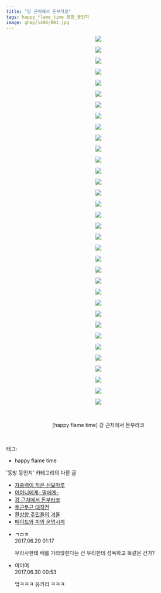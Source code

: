 ```yaml
---
title: "강 근처에서 돈부라코"
tags: happy_flame_time 동방_동인지
image: ghap/1486/001.jpg
---
```

<div class="article">
<p style="text-align: center; clear: none; float: none;"><img src="{{ site.nasurl }}/ghap/1486/001.jpg"/></p>
<p style="text-align: center; clear: none; float: none;"><img src="{{ site.nasurl }}/ghap/1486/002.jpg"/></p>
<p style="text-align: center; clear: none; float: none;"><img src="{{ site.nasurl }}/ghap/1486/003.jpg"/></p>
<p style="text-align: center; clear: none; float: none;"><img src="{{ site.nasurl }}/ghap/1486/004.jpg"/></p>
<p style="text-align: center; clear: none; float: none;"><img src="{{ site.nasurl }}/ghap/1486/005.jpg"/></p>
<p style="text-align: center; clear: none; float: none;"><img src="{{ site.nasurl }}/ghap/1486/006.jpg"/></p>
<p style="text-align: center; clear: none; float: none;"><img src="{{ site.nasurl }}/ghap/1486/007.jpg"/></p>
<p style="text-align: center; clear: none; float: none;"><img src="{{ site.nasurl }}/ghap/1486/008.jpg"/></p>
<p style="text-align: center; clear: none; float: none;"><img src="{{ site.nasurl }}/ghap/1486/009.jpg"/></p>
<p style="text-align: center; clear: none; float: none;"><img src="{{ site.nasurl }}/ghap/1486/010.jpg"/></p>
<p style="text-align: center; clear: none; float: none;"><img src="{{ site.nasurl }}/ghap/1486/011.jpg"/></p>
<p style="text-align: center; clear: none; float: none;"><img src="{{ site.nasurl }}/ghap/1486/012.jpg"/></p>
<p style="text-align: center; clear: none; float: none;"><img src="{{ site.nasurl }}/ghap/1486/013.jpg"/></p>
<p style="text-align: center; clear: none; float: none;"><img src="{{ site.nasurl }}/ghap/1486/014.jpg"/></p>
<p style="text-align: center; clear: none; float: none;"><img src="{{ site.nasurl }}/ghap/1486/015.jpg"/></p>
<p style="text-align: center; clear: none; float: none;"><img src="{{ site.nasurl }}/ghap/1486/016.jpg"/></p>
<p style="text-align: center; clear: none; float: none;"><img src="{{ site.nasurl }}/ghap/1486/017.jpg"/></p>
<p style="text-align: center; clear: none; float: none;"><img src="{{ site.nasurl }}/ghap/1486/018.jpg"/></p>
<p style="text-align: center; clear: none; float: none;"><img src="{{ site.nasurl }}/ghap/1486/019.jpg"/></p>
<p style="text-align: center; clear: none; float: none;"><img src="{{ site.nasurl }}/ghap/1486/020.jpg"/></p>
<p style="text-align: center; clear: none; float: none;"><img src="{{ site.nasurl }}/ghap/1486/021.jpg"/></p>
<p style="text-align: center; clear: none; float: none;"><img src="{{ site.nasurl }}/ghap/1486/022.jpg"/></p>
<p style="text-align: center; clear: none; float: none;"><img src="{{ site.nasurl }}/ghap/1486/023.jpg"/></p>
<p style="text-align: center; clear: none; float: none;"><img src="{{ site.nasurl }}/ghap/1486/024.jpg"/></p>
<p style="text-align: center; clear: none; float: none;"><img src="{{ site.nasurl }}/ghap/1486/025.jpg"/></p>
<p style="text-align: center; clear: none; float: none;"><img src="{{ site.nasurl }}/ghap/1486/026.jpg"/></p>
<p style="text-align: center; clear: none; float: none;"><img src="{{ site.nasurl }}/ghap/1486/027.jpg"/></p>
<p style="text-align: center; clear: none; float: none;"><img src="{{ site.nasurl }}/ghap/1486/028.jpg"/></p>
<p style="text-align: center; clear: none; float: none;"><img src="{{ site.nasurl }}/ghap/1486/029.jpg"/></p>
<p style="text-align: center; clear: none; float: none;"><img src="{{ site.nasurl }}/ghap/1486/030.jpg"/></p>
<p style="text-align: center; clear: none; float: none;"><img src="{{ site.nasurl }}/ghap/1486/031.jpg"/></p>
<p style="text-align: center; clear: none; float: none;"><img src="{{ site.nasurl }}/ghap/1486/032.jpg"/></p>
<p style="text-align: center; clear: none; float: none;"><img src="{{ site.nasurl }}/ghap/1486/033.jpg"/></p>
<p style="text-align: center; clear: none; float: none;"><img src="{{ site.nasurl }}/ghap/1486/034.jpg"/></p>
<p style="text-align: center; clear: none; float: none;"><br/></p>
<p style="text-align: center; clear: none; float: none;">[happy flame time] 강 근처에서 돈부라코</p>
<p><br/></p>
</div><div class="tagTrail">
<p>태그: </p>
<ul>
<li>happy flame time</li>
</ul>
</div><div class="another">
<p>'동방 동인지' 카테고리의 다른 글</p>
<ul>
<li><a href="/2016-08-11-ghap_1488">자중력이 적은 신묘마루</a></li>
<li><a href="/2016-08-11-ghap_1487">어머니에게- 딸에게-</a></li>
<li><a href="/2016-08-11-ghap_1486">강 근처에서 돈부라코</a></li>
<li><a href="/2016-08-11-ghap_1485">두근두근 대작전</a></li>
<li><a href="/2016-08-11-ghap_1483">환상향 주민들의 겨울</a></li>
<li><a href="/2016-08-11-ghap_1482">메이드와 피의 운명시계</a></li>
</ul>
</div><div class="cb_module cb_fluid">
<div class="cb_wrt cb_profile">
<div class="comment">
<ul>
<li class="cb_thumb_off" id="comment15024656">
<div class="cb_comment_area">
<div class="cb_info_area">
<div class="cb_section">
<span class="cb_nick_name">ㄱㅁㅎ</span>
</div>
<div class="cb_section">
<span class="cb_date">2017.06.29 01:17 </span>
</div>
</div>
<div class="cb_dsc_comment">
<p class="cb_dsc">
											무라사한테 배를 가라앉힌다는 건 우리한테 성욕하고 똑같은 건가?
										</p>
</div>
</div></li>
<li class="cb_thumb_off" id="comment15025492">
<div class="cb_comment_area">
<div class="cb_info_area">
<div class="cb_section">
<span class="cb_nick_name">여야여</span>
</div>
<div class="cb_section">
<span class="cb_date">2017.06.30 00:53 </span>
</div>
</div>
<div class="cb_dsc_comment">
<p class="cb_dsc">
											엌ㅋㅋㅋ 유카리 ㅋㅋㅋ
										</p>
</div>
</div></li>
</ul>
</div>
</div><!-- commentList close -->
</div>
<br/>
<p id="refer"></p>
<br/>
